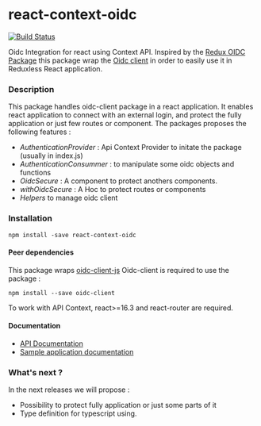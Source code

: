 # react-context-oidc

[![Build Status](https://travis-ci.com/oyouf/react-context-oidc.svg?branch=master)](https://travis-ci.org/oyouf/react-context-oidc)

Oidc Integration for react using Context API. Inspired by the [Redux OIDC Package](https://github.com/maxmantz/redux-oidc) this package wrap the [Oidc client](https://github.com/IdentityModel/oidc-client-js) in order to easily use it in Reduxless React application.

### Description

This package handles oidc-client package in a react application. It enables react application to connect with an external login, and protect the fully application or just few routes or component. The packages proposes the following features :
- *AuthenticationProvider* : Api Context Provider to initate the package (usually in index.js)
- *AuthenticationConsummer* : to manipulate some oidc objects and functions
- *OidcSecure* : A component to protect anothers components.
- *withOidcSecure* : A Hoc to protect routes or components
- *Helpers* to manage oidc client 

### Installation

`npm install -save react-context-oidc`

#### Peer dependencies

This package wraps [oidc-client-js](https://github.com/IdentityModel/oidc-client-js)
Oidc-client is required to use the package : 

`npm install --save oidc-client`

To work with API Context, react>=16.3 and react-router are required.

#### Documentation

- [API Documentation](docs/API.md)
- [Sample application documentation](docs/Sample.md)

### What's next ? 
In the next releases we will propose : 
- Possibility to protect fully application or just some parts of it
- Type definition for typescript using.

